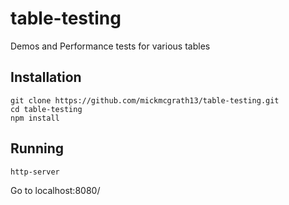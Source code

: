 # table-testing
Demos and Performance tests for various tables

## Installation
```
git clone https://github.com/mickmcgrath13/table-testing.git
cd table-testing
npm install
```

## Running
```
http-server
```
Go to localhost:8080/
